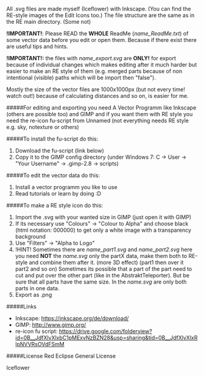 All .svg files are made myself (Iceflower) with Inkscape. (You can find the RE-style images of the Edit Icons too.)
The file structure are the same as in the RE main directory. (Some not)

**!IMPORTANT!**: Please READ the **WHOLE** ReadMe (*name_ReadMe.txt*) of some vector data before you edit or open them. Because if there exist there are useful tips and hints.

**!IMPORTANT!:** the files with *name_export.svg* are **ONLY!** for export because of individual changes which makes editing after it much harder but easier to make an RE style of them (e.g. merged parts because of non intentional (visible) paths which will be import then "false").

Mostly the size of the vector files are 1000x1000px (but not every time! watch out!) because of calculating distances and so on, is easier for me.

#####For editing and exporting you need
A Vector Programm like Inkscape (others are possible too) and GIMP and if you want them with RE style you need the re-icon fu-script from Unnamed (not everything needs RE style e.g. sky, notexture or others)

#####To install the fu-script do this:
1. Download the fu-script (link below)
2. Copy it to the GIMP config directory (under Windows 7: C -> User -> "Your Username" -> .gimp-2.8 -> scripts)

#####To edit the vector data do this:
1. Install a vector programm you like to use
2. Read tutorials or learn by doing :D

#####To make a RE style icon do this:
1. Import the .svg with your wanted size in GIMP (just open it with GIMP)
2. If its necessary use "Colours" -> "Colour to Alpha" and choose black (html notation: 000000) to get only a white image with a transparency background
3. Use "Filters" -> "Alpha to Logo"
4. !HINT! Sometimes there are *name_part1.svg* and *name_part2.svg* here you need **NOT** the *name.svg* only the partX data, make them both to RE-style and combine them after it. (more 3D effect)
    (part1 then over it part2 and so on) Sometimes its possible that a part of the part need to cut and put over the other part (like in the AbstraktTeleporter). But be sure that all parts have the same size.
    In the *name.svg* are only both parts in one data.
5. Export as .png

#####Links
* Inkscape: https://inkscape.org/de/download/
* GIMP: http://www.gimp.org/
* re-icon fu script: https://drive.google.com/folderview?id=0B__JdfXlvXlxbC1pMExvNzBZN28&usp=sharing&tid=0B__JdfXlvXlxRlpNVVRsOVdFSmM


#####License
Red Eclipse General License


Iceflower
